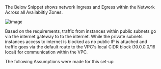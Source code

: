 The Below Snippet shows network Ingress and Egress within the Network Across all Availabiltiy Zones.

![image](https://github.com/user-attachments/assets/a0353960-937e-46f1-a84d-925894b8a004)


Based on the requirements, traffic from instances within public subnets go via the internet gateway to to the internet. While the private subnets instances access to internet is blocked as no public IP is attached and traffic goes via the default route to the VPC's local CIDR block (10.0.0.0/16 local) for communication within the VPC.

The following Assumptions were made for this set-up
